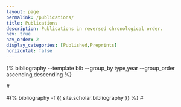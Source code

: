```yaml
---
layout: page
permalink: /publications/
title: Publications
description: Publications in reversed chronological order.
nav: true
nav_order: 2
display_categories: [Published,Preprints]
horizontal: false
---
```

<!-- _pages/publications.md -->
<div class="publications">
 {% bibliography --template bib --group_by type,year --group_order ascending,descending %}
</div>

#<div class="publications">
#{% bibliography -f {{ site.scholar.bibliography }} %}
#</div>
